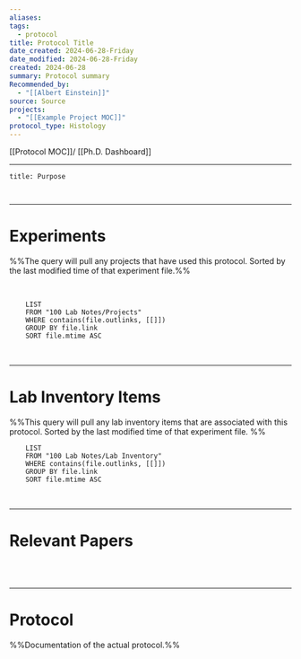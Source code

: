 ```yaml
---
aliases: 
tags:
  - protocol
title: Protocol Title
date_created: 2024-06-28-Friday
date_modified: 2024-06-28-Friday
created: 2024-06-28
summary: Protocol summary
Recommended_by:
  - "[[Albert Einstein]]"
source: Source
projects:
  - "[[Example Project MOC]]"
protocol_type: Histology
---
```


[[Protocol MOC]]/ [[Ph.D. Dashboard]] 

---


```ad-abstract
title: Purpose



```

---

# Experiments  
%%The query will pull any projects that have used this protocol. Sorted by the last modified time of that experiment file.%% 

<br> 

```dataview
	LIST 
	FROM "100 Lab Notes/Projects" 
	WHERE contains(file.outlinks, [[]])
	GROUP BY file.link
	SORT file.mtime ASC
```

<br> 

---

# Lab Inventory Items
%%This query will pull any lab inventory items that are associated with this protocol. Sorted by the last modified time of that experiment file. %%
<br> 

```dataview
	LIST 
	FROM "100 Lab Notes/Lab Inventory" 
	WHERE contains(file.outlinks, [[]])
	GROUP BY file.link
	SORT file.mtime ASC
```

<br> 

---

# Relevant Papers 

<br> 




<br> 

---

# Protocol
%%Documentation of the actual protocol.%%


